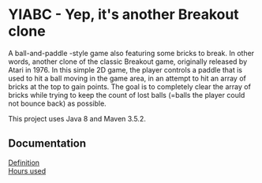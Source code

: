 # YIABC - Yep, it's another Breakout clone

A ball-and-paddle -style game also featuring some bricks to break. In other words, another clone of the classic Breakout game, originally released by Atari in 1976. In this simple 2D game, the player controls a paddle that is used to hit a ball moving in the game area, in an attempt to hit an array of bricks at the top to gain points. The goal is to completely clear the array of bricks while trying to keep the count of lost balls (=balls the player could not bounce back) as possible.

This project uses Java 8 and Maven 3.5.2.

## Documentation

[Definition](https://github.com/Jonkke/ot-harkkatyo/blob/master/yiabc-project/documentation/definition.md)  
[Hours used](https://github.com/Jonkke/ot-harkkatyo/blob/master/yiabc-project/documentation/usedhours.md)
